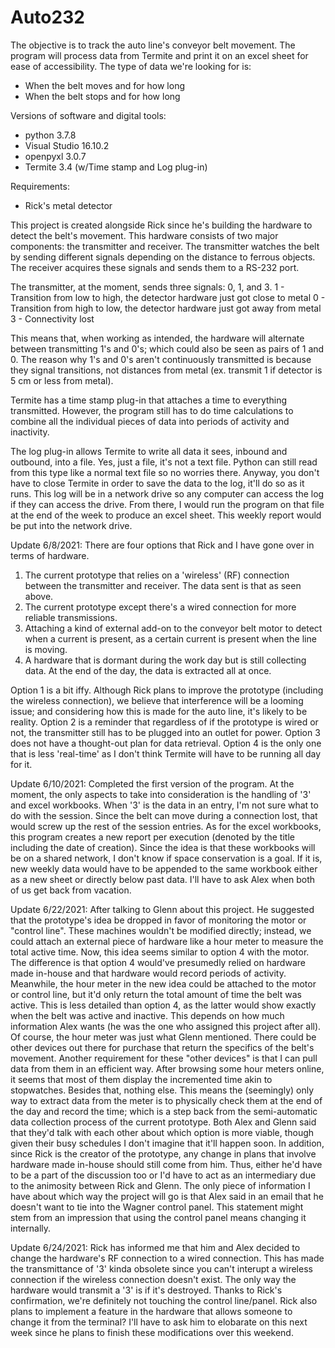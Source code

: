 # Auto232
The objective is to track the auto line's conveyor belt movement.
The program will process data from Termite and print it on an excel sheet for ease of accessibility.
The type of data we're looking for is:
- When the belt moves and for how long
- When the belt stops and for how long

Versions of software and digital tools:
- python 3.7.8
- Visual Studio 16.10.2
- openpyxl 3.0.7
- Termite 3.4 (w/Time stamp and Log plug-in)

Requirements:
- Rick's metal detector

This project is created alongside Rick since he's building the hardware to detect the belt's movement.
This hardware consists of two major components: the transmitter and receiver.
The transmitter watches the belt by sending different signals depending on the distance to ferrous objects.
The receiver acquires these signals and sends them to a RS-232 port.

The transmitter, at the moment, sends three signals: 0, 1, and 3.
1 - Transition from low to high, the detector hardware just got close to metal
0 - Transition from high to low, the detector hardware just got away from metal
3 - Connectivity lost

This means that, when working as intended, the hardware will alternate between transmitting 1's and 0's;
which could also be seen as pairs of 1 and 0. The reason why 1's and 0's aren't continuously transmitted
is because they signal transitions, not distances from metal (ex. transmit 1 if detector is 5 cm or less
from metal).

Termite has a time stamp plug-in that attaches a time to everything transmitted. However, the program 
still has to do time calculations to combine all the individual pieces of data into periods of activity
and inactivity.

The log plug-in allows Termite to write all data it sees, inbound and outbound, into a file. Yes, just a
file, it's not a text file. Python can still read from this type like a normal text file so no worries
there. Anyway, you don't have to close Termite in order to save the data to the log, it'll do so as it
runs. This log will be in a network drive so any computer can access the log if they can access the drive.
From there, I would run the program on that file at the end of the week to produce an excel sheet. This
weekly report would be put into the network drive. 

Update 6/8/2021: There are four options that Rick and I have gone over in terms of hardware.
1. The current prototype that relies on a 'wireless' (RF) connection between the transmitter and receiver.
The data sent is that as seen above.
2. The current prototype except there's a wired connection for more reliable transmissions.
3. Attaching a kind of external add-on to the conveyor belt motor to detect when a current is present,
as a certain current is present when the line is moving.
4. A hardware that is dormant during the work day but is still collecting data. At the end of the day,
the data is extracted all at once.

Option 1 is a bit iffy. Although Rick plans to improve the prototype (including the
wireless connection), we believe that interference will be a looming issue; and considering how this is
made for the auto line, it's likely to be reality. 
Option 2 is a reminder that regardless of if the prototype is wired or not, the transmitter still has to
be plugged into an outlet for power.
Option 3 does not have a thought-out plan for data retrieval.
Option 4 is the only one that is less 'real-time' as I don't think Termite will have to be running all
day for it. 

Update 6/10/2021: Completed the first version of the program. At the moment, the only aspects to take into 
consideration is the handling of '3' and excel workbooks. When '3' is the data in an entry, I'm not sure what
to do with the session. Since the belt can move during a connection lost, that would screw up the rest of
the session entries. As for the excel workbooks, this program creates a new report per execution (denoted
by the title including the date of creation). Since the idea is that these workbooks will be on a shared
network, I don't know if space conservation is a goal. If it is, new weekly data would have to be appended
to the same workbook either as a new sheet or directly below past data. I'll have to ask Alex when both of
us get back from vacation.

Update 6/22/2021: After talking to Glenn about this project. He suggested that the prototype's idea be
dropped in favor of monitoring the motor or "control line". These machines wouldn't be modified directly;
instead, we could attach an external piece of hardware like a hour meter to measure the total active time.
Now, this idea seems similar to option 4 with the motor. The difference is that option 4 would've presumedly
relied on hardware made in-house and that hardware would record periods of activity. Meanwhile, the hour 
meter in the new idea could be attached to the motor or control line, but it'd only return the total amount
of time the belt was active. This is less detailed than option 4, as the latter would show exactly when the
belt was active and inactive. This depends on how much information Alex wants (he was the one who assigned
this project after all). Of course, the hour meter was just what Glenn mentioned. There could be other 
devices out there for purchase that return the specifics of the belt's movement. Another requirement for 
these "other devices" is that I can pull data from them in an efficient way. After browsing some hour meters
online, it seems that most of them display the incremented time akin to stopwatches. Besides that, nothing
else. This means the (seemingly) only way to extract data from the meter is to physically check them at 
the end of the day and record the time; which is a step back from the semi-automatic data collection process
of the current prototype. Both Alex and Glenn said that they'd talk with each other about which option is
more viable, though given their busy schedules I don't imagine that it'll happen soon. In addition, since
Rick is the creator of the prototype, any change in plans that involve hardware made in-house should still
come from him. Thus, either he'd have to be a part of the discussion too or I'd have to act as an intermediary
due to the animosity between Rick and Glenn. The only piece of information I have about which way the project
will go is that Alex said in an email that he doesn't want to tie into the Wagner control panel. This 
statement might stem from an impression that using the control panel means changing it internally. 

Update 6/24/2021: Rick has informed me that him and Alex decided to change the hardware's RF connection
to a wired connection. This has made the transmittance of '3' kinda obsolete since you can't interupt
a wireless connection if the wireless connection doesn't exist. The only way the hardware would transmit
a '3' is if it's destroyed. Thanks to Rick's confirmation, we're definitely not touching the control
line/panel. Rick also plans to implement a feature in the hardware that allows someone to change it from
the terminal? I'll have to ask him to elobarate on this next week since he plans to finish these modifications
over this weekend.

